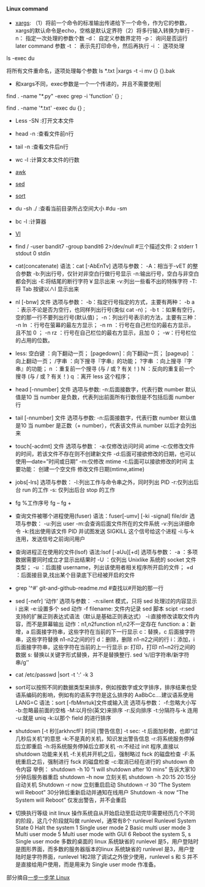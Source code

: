 #### Linux command

* [xargs](http://blog.csdn.net/chenzrcd/article/details/50186881): （1）将前一个命令的标准输出传递给下一个命令，作为它的参数，xargs的默认命令是echo，空格是默认定界符（2）将多行输入转换为单行
-n： 指定一次处理的参数个数
-d： 自定义参数界定符
-p： 询问是否运行 later command 参数
-t ： 表示先打印命令，然后再执行
-i ： 逐项处理

ls -exec du

将所有文件重命名，逐项处理每个参数 ls *.txt |xargs -t -i mv {} {}.bak

* 和xargs不同，exec参数是一个一个传递的，并且不需要使用|

find . -name "*.py" -exec grep -i 'function' {} \;

find . -name '*.txt' -exec du {} \;

* Less -SN :打开文本文件
* head -n :查看文件前n行
* tail -n :查看文件后n行
* wc -l :计算文本文件的行数
* [awk](http://wiki.jikexueyuan.com/project/learn-linux-step-by-step/regular-expression-and-its-application.html)
* [sed](http://wiki.jikexueyuan.com/project/learn-linux-step-by-step/regular-expression-and-its-application.html)
* [sort](http://wiki.jikexueyuan.com/project/learn-linux-step-by-step/pipe-command.html)
* du -sh ./ :查看当前目录所占空间大小 #du -sm
* bc -l :计算器

* [VI](http://wiki.jikexueyuan.com/project/learn-linux-step-by-step/vim-and-vi-common-commands.html)

* find / -user bandit7 -group bandit6 2>/dev/null  #三个描述文件: 2 stderr  1 stdout 0 stdin

* cat(concatenate)
语法：cat [-AbEnTv]
选项与参数：
-A：相当于-vET 的整合参数
-b:列出行号，仅针对非空白行做行号显示
-n:输出行号，空白与非空白都会列出
-E:将结尾的断行字符￥显示出来
-v:列出一些看不出的特殊字符
-T:将 Tab 按键以∧I 显示出来

* nl [-bnw] 文件
选项与参数：
-b：指定行号指定的方式，主要有两种：
-b a ：表示不论是否为空行，也同样列出行号(类似 cat -n)；
-b t ：如果有空行，空的那一行不要列出行号(默认值)；
-n：列出行号表示的方法，主要有三种：
-n ln ：行号在萤幕的最左方显示；
-n rn ：行号在自己栏位的最右方显示，且不加 0 ；
-n rz ：行号在自己栏位的最右方显示，且加 0 ；
-w：行号栏位的占用的位数。

* less:
空白键 ：向下翻动一页；
[pagedown]：向下翻动一页；
[pageup] ：向上翻动一页；
/字串 ：向下搜寻『字串』的功能；
?字串 ：向上搜寻『字串』的功能；
n ：重复前一个搜寻 (与 / 或 ? 有关！)
N ：反向的重复前一个搜寻 (与 / 或 ? 有关！)
q ：离开 less 这个程序；

* head [-nnumber] 文件
选项与参数:
-n:后面接数字，代表行数
number 默认值是10 当 number 是负数，代表列出前面所有行数但是不包括后面 number 行

* tail [-nnumber] 文件
选项与参数:
-n:后面接数字，代表行数
number 默认值是10 当 number 是正数（+ number），代表该文件从 number 以后才会列出来

* touch[-acdmt] 文件
选项与参数：
-a:仅修改访问时间 atime
-c:仅修改文件的时间，若该文件不存在则不创建新文件
-d:后面可接欲修改的日期，也可以使用—date=”时间或日期”
-m:仅修改 mtime
-t:后面可以接欲修改的时间
主要功能：
创建一个空文件
修改文件日期(mtime,atime)

* jobs[-lrs]
选项与参数：
-l:列出工作与命令串之外，同时列出 PID
-r:仅列出后台 run 的工作
-s: 仅列出后台 stop 的工作

* fg %工作序号
fg –
fg +


* 查询文件被哪个进程使用(fuser)
语法：fuser[-umv] [-ki -signal] file/dir
选项与参数：
-u:列出 user
-m:会查询后面文件所在的文件系统
-v:列出详细命令
-k:找出使用该文件 PID 并试图发送 SIGKILL 这个信号给这个进程
-i:与-k 连用，发送信号之前询问用户

* 查询进程正在使用的文件(lsof)
语法:lsof [-aUu][+d]
选项与参数：
-a ：多项数据需要同时成立才显示出结果时
-U ：仅列出 Unixlike 系统的 socket 文件类型；
-u ：后面接 username，列出该使用者相关程序所开启的文件；
+d ：后面接目录,找出某个目录底下已经被开启的文件


* grep '^#' git-and-github-readme.md #查找以#开始的那一行

* sed [-nefr] ‘动作’
选项与参数：
-n:silent 模式，只将 sed 处理过的内容显示 i 出来
-e:设置多个 sed 动作
-f filename: 文件内记录 sed 脚本 scipt
-r:sed 支持的扩展正则表达式语法（默认是基础正则表达式）
-i:直接修改读取文件内容，而不是屏幕输出
动作：n1,n2function
n1,n2不一定存在
function:
a：新增，a 后面接字符串，这些字符在当前的下一行显示
c：替换，c 后面接字符串，这些字符替换 n1-n2之间的行
d：删除，删除 n1-n2之间的行
i：添加，i 后面接字符串，这些字符在当前的上一行显示
p: 打印，打印 n1~n2行之间的数据
s: 替换以关键字形式替换，并不是替换整行. sed ‘s/旧字符串/新字符串/g’’

* cat /etc/passwd |sort -t ':' -k 3
* sort可以按照不同的数据类型来排序，例如按数字或文字排序，排序结果也受语系编码的影响，例如有的语系字符是这么排序的 AaBbCc….建议语系使用 LANG=C
语法：sort [-fbMnrtuk]文件或输入流
选项与参数：
-f:忽略大小写
-b:忽略最前面的空格
-M:以月份(英文)来排序
-r:反向排序
-t:分隔符与-k 连用
-u:就是 uniq
-k:以那个 field 的进行排序

* shutdown [-t 秒][arkhncfF] 时间 [警告信息]
-t sec: -t 后面加秒数，也即“过几秒后关机”的意思
-k:不是真的关机，知识发出警告信息
-r:将系统服务停掉后立即重启
-h:将系统服务停掉后立即关机
-n:不经过 init 程序,直接以 shutdown 功能来关机
-f:关机并开机之后，强制略过 fsck 的磁盘检查
-F:系统重启之后，强制进行 fsck 的磁盘检查
-c:取消已经在进行的 shutdown 命令内容
举例：
shutdown -h 10 “I will shutdown after 10 mins”
告诉大家10分钟后服务器重启
shutdown –h now
立刻关机
shutdown -h 20:15
20:15分自动关机
Shutdown -r now
立刻重启启动
Shutdown -r 30 “The System will Reboot”
30分钟后重新启动并通知在线用户
Shutdown -k now “The System will Reboot”
仅发出警告，并不会重启

* 切换执行等级 init
linux 操作系统自从开始启动至启动完毕需要经历几个不同的阶段，这几个阶段就叫做 runlevel，通常有8个 runlevel
Runlevel System State
0 Halt the system
1 Single user mode
2 Basic multi user mode
3 Multi user mode
5 Multi user mode with GUI
6 Reboot the system
S, s Single user mode
多数的桌面的 linux 系统缺省的 runlevel 是5，用户登陆时是图形界面，而多数的服务器版本的linux 系统缺省的 runlevel 是3，用户登陆时是字符界面，runlevel 1和2除了调试之外很少使用，runlevel s 和 S 并不是直接给用户使用，而是用来为 Single user mode 作准备。


部分摘自[一步一步学 Linux](http://wiki.jikexueyuan.com/project/learn-linux-step-by-step/file-and-directory-management.html)
